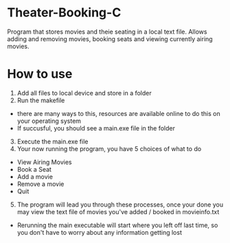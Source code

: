 # Theater-Booking-C
Program that stores movies and theie seating in a local text file. Allows adding and removing movies, booking seats and viewing currently airing movies. 

# How to use
1. Add all files to local device and store in a folder
2. Run the makefile
 - there are many ways to this, resources are available online to do this on your operating system
 - If succusful, you should see a main.exe file in the folder
3. Execute the main.exe file
4. Your now running the program, you have 5 choices of what to do
- View Airing Movies
- Book a Seat
- Add a movie
- Remove a movie
- Quit
5. The program will lead you through these processes, once your done you may view the text file of movies you've added / booked in movieinfo.txt
- Rerunning the main executable will start where you left off last time, so you don't have to worry about any information getting lost
